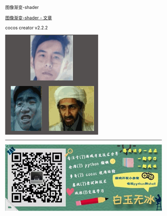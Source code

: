 
图像渐变-shader

[图像渐变-shader - 文章](https://mp.weixin.qq.com/s/tN2Al3kfo4HwIBGXNjmEDA)

cocos creator v2.2.2 

![](./../img/gradient.gif)

---

![](./../img/about.jpg)